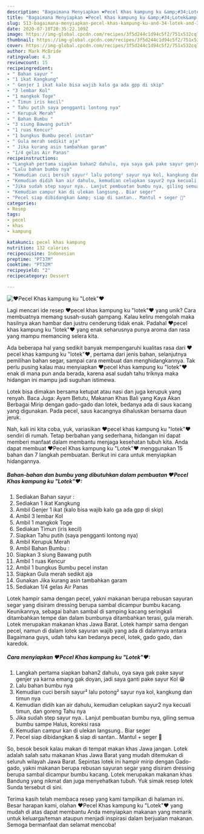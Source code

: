 ```yaml
---
description: "Bagaimana Menyiapkan ❤Pecel Khas kampung ku &amp;#34;Lotek&amp;#34;❤ Anti Gagal"
title: "Bagaimana Menyiapkan ❤Pecel Khas kampung ku &amp;#34;Lotek&amp;#34;❤ Anti Gagal"
slug: 513-bagaimana-menyiapkan-pecel-khas-kampung-ku-and-34-lotek-and-34-anti-gagal
date: 2020-07-10T20:35:22.109Z
image: https://img-global.cpcdn.com/recipes/3f5d244c1d94c5f2/751x532cq70/❤pecel-khas-kampung-ku-lotek❤-foto-resep-utama.jpg
thumbnail: https://img-global.cpcdn.com/recipes/3f5d244c1d94c5f2/751x532cq70/❤pecel-khas-kampung-ku-lotek❤-foto-resep-utama.jpg
cover: https://img-global.cpcdn.com/recipes/3f5d244c1d94c5f2/751x532cq70/❤pecel-khas-kampung-ku-lotek❤-foto-resep-utama.jpg
author: Mark McBride
ratingvalue: 4.3
reviewcount: 15
recipeingredient:
- " Bahan sayur "
- "1 ikat Kangkung"
- " Genjer 1 ikat kalo bisa wajib kalo ga ada gpp di skip"
- "3 lembar Kol"
- "1 mangkok Toge"
- " Timun iris kecil"
- " Tahu putih saya pengganti lontong nya"
- " Kerupuk Merah"
- " Bahan Bumbu "
- "3 siung Bawang putih"
- "1 ruas Kencur"
- "1 bungkus Bumbu pecel instan"
- " Gula merah sedikit aja"
- " Jika kurang asin tambahkan garam"
- "1/4 gelas Air Panas"
recipeinstructions:
- "Langkah pertama siapkan bahan2 dahulu, oya saya gak pake sayur genjer ya karna emang gak doyan, jadi saya ganti pake sayur Kol 😁"
- "Lalu bahan bumbu nya"
- "Kemudian cuci bersih sayur² lalu potong² sayur nya kol, kangkung dan timun nya"
- "Kemudian didih kan air dahulu, kemudian celupkan sayur2 nya kecuali timun, dan goreng Tahu nya"
- "Jika sudah step sayur nya.. Lanjut pembuatan bumbu nya, giling semua bumbu sampe Halus, koreksi rasa"
- "Kemudian campur kan di ulekan langsung.. Biar seger"
- "Pecel siap dibidangkan &amp; siap di santan.. Mantul + seger 🤤"
categories:
- Resep
tags:
- pecel
- khas
- kampung

katakunci: pecel khas kampung 
nutrition: 132 calories
recipecuisine: Indonesian
preptime: "PT37M"
cooktime: "PT32M"
recipeyield: "2"
recipecategory: Dessert

---
```



![❤Pecel Khas kampung ku &#34;Lotek&#34;❤](https://img-global.cpcdn.com/recipes/3f5d244c1d94c5f2/751x532cq70/❤pecel-khas-kampung-ku-lotek❤-foto-resep-utama.jpg)

Lagi mencari ide resep ❤pecel khas kampung ku &#34;lotek&#34;❤ yang unik? Cara membuatnya memang susah-susah gampang. Kalau keliru mengolah maka hasilnya akan hambar dan justru cenderung tidak enak. Padahal ❤pecel khas kampung ku &#34;lotek&#34;❤ yang enak seharusnya punya aroma dan rasa yang mampu memancing selera kita.

Ada beberapa hal yang sedikit banyak mempengaruhi kualitas rasa dari ❤pecel khas kampung ku &#34;lotek&#34;❤, pertama dari jenis bahan, selanjutnya pemilihan bahan segar, sampai cara membuat dan menghidangkannya. Tak perlu pusing kalau mau menyiapkan ❤pecel khas kampung ku &#34;lotek&#34;❤ enak di mana pun anda berada, karena asal sudah tahu triknya maka hidangan ini mampu jadi suguhan istimewa.

Lotek bisa dimakan bersama ketupat atau nasi dan juga kerupuk yang renyah. Baca Juga: Ayam Betutu, Makanan Khas Bali yang Kaya Akan Berbagai Mirip dengan gado-gado dan lotek, bedanya ada di saus kacang yang digunakan. Pada pecel, saus kacangnya dihaluskan bersama daun jeruk.


Nah, kali ini kita coba, yuk, variasikan ❤pecel khas kampung ku &#34;lotek&#34;❤ sendiri di rumah. Tetap berbahan yang sederhana, hidangan ini dapat memberi manfaat dalam membantu menjaga kesehatan tubuh kita. Anda dapat membuat ❤Pecel Khas kampung ku &#34;Lotek&#34;❤ menggunakan 15 bahan dan 7 langkah pembuatan. Berikut ini cara untuk menyiapkan hidangannya.

<!--inarticleads1-->

##### Bahan-bahan dan bumbu yang dibutuhkan dalam pembuatan ❤Pecel Khas kampung ku &#34;Lotek&#34;❤:

1. Sediakan  Bahan sayur :
1. Sediakan 1 ikat Kangkung
1. Ambil  Genjer 1 ikat (kalo bisa wajib kalo ga ada gpp di skip)
1. Ambil 3 lembar Kol
1. Ambil 1 mangkok Toge
1. Sediakan  Timun (iris kecil)
1. Siapkan  Tahu putih (saya pengganti lontong nya)
1. Ambil  Kerupuk Merah
1. Ambil  Bahan Bumbu :
1. Siapkan 3 siung Bawang putih
1. Ambil 1 ruas Kencur
1. Ambil 1 bungkus Bumbu pecel instan
1. Siapkan  Gula merah sedikit aja
1. Gunakan  Jika kurang asin tambahkan garam
1. Sediakan 1/4 gelas Air Panas


Lotek hampir sama dengan pecel, yakni makanan berupa rebusan sayuran segar yang disiram dressing berupa sambal dicampur bumbu kacang. Keunikannya, sebagai bahan sambal di samping kacang seringkali ditambahkan tempe dan dalam bumbunya ditambahkan terasi, gula merah. Lotek merupakan makanan khas Jawa Barat. Lotek hampir sama dengan pecel, namun di dalam lotek sayuran wajib yang ada di dalamnya antara Bagaimana guys, udah tahu kan bedanya pecel, lotek, gado gado, dan karedok. 

<!--inarticleads2-->

##### Cara menyiapkan ❤Pecel Khas kampung ku &#34;Lotek&#34;❤:

1. Langkah pertama siapkan bahan2 dahulu, oya saya gak pake sayur genjer ya karna emang gak doyan, jadi saya ganti pake sayur Kol 😁
1. Lalu bahan bumbu nya
1. Kemudian cuci bersih sayur² lalu potong² sayur nya kol, kangkung dan timun nya
1. Kemudian didih kan air dahulu, kemudian celupkan sayur2 nya kecuali timun, dan goreng Tahu nya
1. Jika sudah step sayur nya.. Lanjut pembuatan bumbu nya, giling semua bumbu sampe Halus, koreksi rasa
1. Kemudian campur kan di ulekan langsung.. Biar seger
1. Pecel siap dibidangkan &amp; siap di santan.. Mantul + seger 🤤


So, besok besok kalau makan di tempat makan khas Jawa jangan. Lotek adalah salah satu makanan khas Jawa Barat yang mudah ditemukan di seluruh wilayah Jawa Barat. Sepintas lotek ini hampir mirip dengan Gado-gado, yakni makanan berupa rebusan sayuran segar yang disiram dressing berupa sambal dicampur bumbu kacang. Lotek merupakan makanan khas Bandung yang nikmat dan juga menyehatkan tubuh. Yuk simak resep lotek Sunda tersebut di sini. 

Terima kasih telah membaca resep yang kami tampilkan di halaman ini. Besar harapan kami, olahan ❤Pecel Khas kampung ku &#34;Lotek&#34;❤ yang mudah di atas dapat membantu Anda menyiapkan makanan yang menarik untuk keluarga/teman ataupun menjadi inspirasi dalam berjualan makanan. Semoga bermanfaat dan selamat mencoba!
